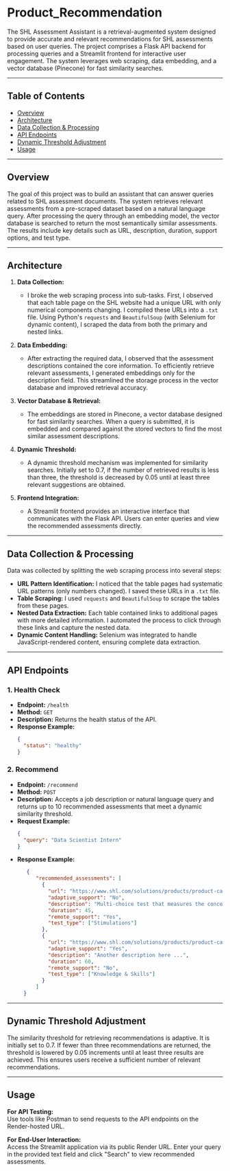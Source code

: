 # Product_Recommendation

The SHL Assessment Assistant is a retrieval-augmented system designed to provide accurate and relevant recommendations for SHL assessments based on user queries. The project comprises a Flask API backend for processing queries and a Streamlit frontend for interactive user engagement. The system leverages web scraping, data embedding, and a vector database (Pinecone) for fast similarity searches.

---

## Table of Contents
- [Overview](#overview)
- [Architecture](#architecture)
- [Data Collection & Processing](#data-collection--processing)
- [API Endpoints](#api-endpoints)
- [Dynamic Threshold Adjustment](#dynamic-threshold-adjustment)
- [Usage](#usage)

---

## Overview

The goal of this project was to build an assistant that can answer queries related to SHL assessment documents. The system retrieves relevant assessments from a pre-scraped dataset based on a natural language query. After processing the query through an embedding model, the vector database is searched to return the most semantically similar assessments. The results include key details such as URL, description, duration, support options, and test type.

---

## Architecture

1. **Data Collection:**  
   - I broke the web scraping process into sub-tasks. First, I observed that each table page on the SHL website had a unique URL with only numerical components changing. I compiled these URLs into a `.txt` file. Using Python's `requests` and `BeautifulSoup` (with Selenium for dynamic content), I scraped the data from both the primary and nested links.
   
2. **Data Embedding:**  
   - After extracting the required data, I observed that the assessment descriptions contained the core information. To efficiently retrieve relevant assessments, I generated embeddings only for the description field. This streamlined the storage process in the vector database and improved retrieval accuracy.

3. **Vector Database & Retrieval:**  
   - The embeddings are stored in Pinecone, a vector database designed for fast similarity searches. When a query is submitted, it is embedded and compared against the stored vectors to find the most similar assessment descriptions.
   
4. **Dynamic Threshold:**  
   - A dynamic threshold mechanism was implemented for similarity searches. Initially set to 0.7, if the number of retrieved results is less than three, the threshold is decreased by 0.05 until at least three relevant suggestions are obtained.

5. **Frontend Integration:**  
   - A Streamlit frontend provides an interactive interface that communicates with the Flask API. Users can enter queries and view the recommended assessments directly.

---

## Data Collection & Processing

Data was collected by splitting the web scraping process into several steps:
- **URL Pattern Identification:** I noticed that the table pages had systematic URL patterns (only numbers changed). I saved these URLs in a `.txt` file.
- **Table Scraping:** I used `requests` and `BeautifulSoup` to scrape the tables from these pages.
- **Nested Data Extraction:** Each table contained links to additional pages with more detailed information. I automated the process to click through these links and capture the nested data.
- **Dynamic Content Handling:** Selenium was integrated to handle JavaScript-rendered content, ensuring complete data extraction.

---

## API Endpoints

### 1. Health Check
- **Endpoint:** `/health`
- **Method:** `GET`
- **Description:** Returns the health status of the API.
- **Response Example:**
  ```json
  {
    "status": "healthy"
  }
  ```
### 2. Recommend
- **Endpoint:** `/recommend`
- **Method:** `POST`
- **Description:** Accepts a job description or natural language query and returns up to 10 recommended assessments that meet a dynamic similarity threshold.
- **Request Example:**
  ```json
  {
    "query": "Data Scientist Intern"
  }
  ```
- **Response Example:**
  ```json
     {
        "recommended_assessments": [
          {
            "url": "https://www.shl.com/solutions/products/product-catalog/view/net-mvvm-new/",
            "adaptive_support": "No",
            "description": "Multi-choice test that measures the conceptual knowledge on ...",
            "duration": 45,
            "remote_support": "Yes",
            "test_type": ["Stimulations"]
          },
          {
            "url": "https://www.shl.com/solutions/products/product-catalog/view/another-assessment/",
            "adaptive_support": "Yes",
            "description": "Another description here ...",
            "duration": 60,
            "remote_support": "No",
            "test_type": ["Knowledge & Skills"]
          }
        ]
    }
  ```
---
## Dynamic Threshold Adjustment

The similarity threshold for retrieving recommendations is adaptive. It is initially set to 0.7. If fewer than three recommendations are returned, the threshold is lowered by 0.05 increments until at least three results are achieved. This ensures users receive a sufficient number of relevant recommendations.

---

## Usage

**For API Testing:**  
Use tools like Postman to send requests to the API endpoints on the Render-hosted URL.

**For End-User Interaction:**  
Access the Streamlit application via its public Render URL. Enter your query in the provided text field and click "Search" to view recommended assessments.
